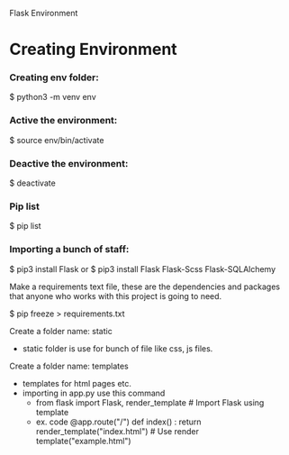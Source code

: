 Flask Environment 
 
# Creating Environment 
 
### Creating env folder: 
 $ python3 -m venv env

### Active the environment:
 $ source env/bin/activate

### Deactive the environment: 
 $ deactivate

### Pip list
 $ pip list

### Importing  a bunch of staff: 
 $ pip3 install Flask or 
 $ pip3 install Flask Flask-Scss Flask-SQLAlchemy 


Make a requirements text file, these are the dependencies and packages that anyone who works with this project is going to need. 

 $ pip freeze > requirements.txt 
 
 
Create a folder name: static 
 - static folder is use for bunch of file like css, js files.
 
Create a folder name: templates
 - templates for html pages etc. 
 - importing in app.py use this command
   - from flask import Flask, render_template  # Import Flask using template 
   - ex. code
   @app.route("/")
	def index() :
    		return render_template("index.html") # Use render template("example.html")
